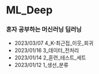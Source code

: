 # ML_Deep
### 혼자 공부하는 머신러닝 딥러닝
- 2023/03/07 4_K-최근접_이웃_회귀
- 2023/01/16 3_데이터_전처리
- 2023/01/14 2_훈련_테스트_세트
- 2023/01/12 1_생선_분류
